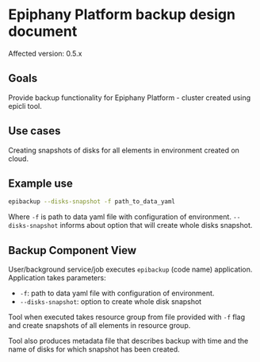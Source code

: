 # Epiphany Platform backup design document

Affected version: 0.5.x

## Goals

Provide backup functionality for Epiphany Platform - cluster created using epicli tool.

## Use cases

Creating snapshots of disks for all elements in environment created on cloud.

## Example use

```bash
epibackup --disks-snapshot -f path_to_data_yaml
```

Where `-f` is path to data yaml file with configuration of environment. `--disks-snapshot` informs about option that will create whole disks snapshot.

## Backup Component View

User/background service/job executes `epibackup` (code name) application. Application takes parameters:
- `-f`: path to data yaml file with configuration of environment.
- `--disks-snapshot`: option to create whole disk snapshot

Tool when executed takes resource group from file provided with `-f` flag and create snapshots of all elements in resource group.

Tool also produces metadata file that describes backup with time and the name of disks for which snapshot has been created.
